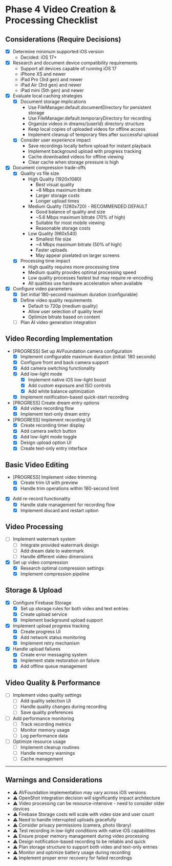 # Phase 4 Video Creation & Processing Checklist

## Considerations (Require Decisions)
- [x] Determine minimum supported iOS version
  - Decided: iOS 17+
- [x] Research and document device compatibility requirements
  - Support all devices capable of running iOS 17
  - iPhone XS and newer
  - iPad Pro (3rd gen) and newer
  - iPad Air (3rd gen) and newer
  - iPad mini (5th gen) and newer
- [x] Evaluate local caching strategies
  - [x] Document storage implications
    - Use FileManager.default.documentDirectory for persistent storage
    - Use FileManager.default.temporaryDirectory for recording
    - Organize videos in dreams/{userId} directory structure
    - Keep local copies of uploaded videos for offline access
    - Implement cleanup of temporary files after successful upload
  - [x] Consider user experience impact
    - Save recordings locally before upload for instant playback
    - Implement background upload with progress tracking
    - Cache downloaded videos for offline viewing
    - Clear cache when storage pressure is high
- [x] Document compression trade-offs
  - [x] Quality vs file size
    - High Quality (1920x1080)
      - Best visual quality
      - ~8 Mbps maximum bitrate
      - Larger storage costs
      - Longer upload times
    - Medium Quality (1280x720) - RECOMMENDED DEFAULT
      - Good balance of quality and size
      - ~5.6 Mbps maximum bitrate (70% of high)
      - Suitable for most mobile viewing
      - Reasonable storage costs
    - Low Quality (960x540)
      - Smallest file size
      - ~4 Mbps maximum bitrate (50% of high)
      - Faster uploads
      - May appear pixelated on larger screens
  - [x] Processing time impact
    - High quality requires more processing time
    - Medium quality provides optimal processing speed
    - Low quality processes fastest but may require re-encoding
    - All qualities use hardware acceleration when available
- [x] Configure video parameters
  - [x] Set initial 180-second maximum duration (configurable)
  - [x] Define video quality requirements
    - Default to 720p (medium quality)
    - Allow user selection of quality level
    - Optimize bitrate based on content
  - [ ] Plan AI video generation integration

## Video Recording Implementation
- [PROGRESS] Set up AVFoundation camera configuration
  - [x] Implement configurable maximum duration (initial: 180 seconds)
  - [x] Configure front and back camera support
  - [x] Add camera switching functionality
  - [x] Add low-light mode
    - [x] Implement native iOS low-light boost
    - [x] Add custom exposure and ISO controls
    - [x] Add white balance optimization
  - [x] Implement notification-based quick-start recording
- [PROGRESS] Create dream entry options
  - [x] Add video recording flow
  - [x] Implement text-only dream entry
- [PROGRESS] Implement recording UI
  - [x] Create recording timer display
  - [x] Add camera switch button
  - [x] Add low-light mode toggle
  - [x] Design upload option UI
  - [x] Create text-only entry interface

## Basic Video Editing
- [PROGRESS] Implement video trimming
  - [x] Create trim UI with preview
  - [x] Handle trim operations within 180-second limit
- [x] Add re-record functionality
  - [x] Handle state management for recording flow
  - [x] Implement discard and restart option

## Video Processing
- [ ] Implement watermark system
  - [ ] Integrate provided watermark design
  - [ ] Add dream date to watermark
  - [ ] Handle different video dimensions
- [x] Set up video compression
  - [x] Research optimal compression settings
  - [x] Implement compression pipeline

## Storage & Upload
- [x] Configure Firebase Storage
  - [x] Set up storage rules for both video and text entries
  - [x] Create upload service
  - [x] Implement background upload support
- [x] Implement upload progress tracking
  - [x] Create progress UI
  - [x] Add network status monitoring
  - [x] Implement retry mechanism
- [x] Handle upload failures
  - [x] Create error messaging system
  - [x] Implement state restoration on failure
  - [x] Add offline queue management

## Video Quality & Performance
- [ ] Implement video quality settings
  - [ ] Add quality selection UI
  - [ ] Handle quality changes during recording
  - [ ] Save quality preferences
- [ ] Add performance monitoring
  - [ ] Track recording metrics
  - [ ] Monitor memory usage
  - [ ] Log performance data
- [ ] Optimize resource usage
  - [ ] Implement cleanup routines
  - [ ] Handle memory warnings
  - [ ] Cache management

---

## Warnings and Considerations
- ⚠️ AVFoundation implementation may vary across iOS versions
- ⚠️ OpenShot integration decision will significantly impact architecture
- ⚠️ Video processing can be resource-intensive - need to consider older devices
- ⚠️ Firebase Storage costs will scale with video size and user count
- ⚠️ Need to handle interrupted uploads gracefully
- ⚠️ Consider privacy permissions (camera, photo library)
- ⚠️ Test recording in low-light conditions with native iOS capabilities
- ⚠️ Ensure proper memory management during video processing
- ⚠️ Design notification-based recording to be reliable and quick
- ⚠️ Plan storage structure to support both video and text-only entries
- ⚠️ Monitor and optimize battery usage during recording
- ⚠️ Implement proper error recovery for failed recordings 